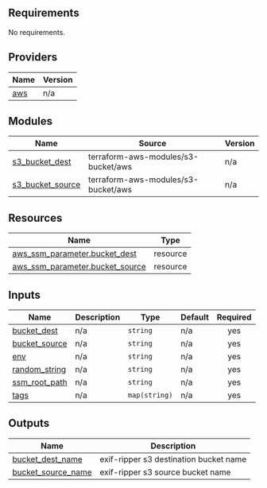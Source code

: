 <!-- BEGIN_TF_DOCS -->
## Requirements

No requirements.

## Providers

| Name | Version |
|------|---------|
| <a name="provider_aws"></a> [aws](#provider\_aws) | n/a |

## Modules

| Name | Source | Version |
|------|--------|---------|
| <a name="module_s3_bucket_dest"></a> [s3\_bucket\_dest](#module\_s3\_bucket\_dest) | terraform-aws-modules/s3-bucket/aws | n/a |
| <a name="module_s3_bucket_source"></a> [s3\_bucket\_source](#module\_s3\_bucket\_source) | terraform-aws-modules/s3-bucket/aws | n/a |

## Resources

| Name | Type |
|------|------|
| [aws_ssm_parameter.bucket_dest](https://registry.terraform.io/providers/hashicorp/aws/latest/docs/resources/ssm_parameter) | resource |
| [aws_ssm_parameter.bucket_source](https://registry.terraform.io/providers/hashicorp/aws/latest/docs/resources/ssm_parameter) | resource |

## Inputs

| Name | Description | Type | Default | Required |
|------|-------------|------|---------|:--------:|
| <a name="input_bucket_dest"></a> [bucket\_dest](#input\_bucket\_dest) | n/a | `string` | n/a | yes |
| <a name="input_bucket_source"></a> [bucket\_source](#input\_bucket\_source) | n/a | `string` | n/a | yes |
| <a name="input_env"></a> [env](#input\_env) | n/a | `string` | n/a | yes |
| <a name="input_random_string"></a> [random\_string](#input\_random\_string) | n/a | `string` | n/a | yes |
| <a name="input_ssm_root_path"></a> [ssm\_root\_path](#input\_ssm\_root\_path) | n/a | `string` | n/a | yes |
| <a name="input_tags"></a> [tags](#input\_tags) | n/a | `map(string)` | n/a | yes |

## Outputs

| Name | Description |
|------|-------------|
| <a name="output_bucket_dest_name"></a> [bucket\_dest\_name](#output\_bucket\_dest\_name) | exif-ripper s3 destination bucket name |
| <a name="output_bucket_source_name"></a> [bucket\_source\_name](#output\_bucket\_source\_name) | exif-ripper s3 source bucket name |
<!-- END_TF_DOCS -->